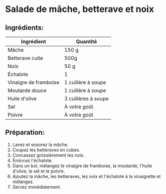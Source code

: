 # Salade de mâche, betterave et noix

## Ingrédients:

| Ingrédient                    | Quantité    |
|------------------------------|-------------|
| Mâche                        | 150 g       |
| Betterave cuite          | 500g           |
| Noix                          | 50 g        |
| Échalote                      | 1           |
| Vinaigre de framboise        | 1 cuillère à soupe |
| Moutarde douce               | 1 cuillère à soupe |
| Huile d'olive                | 3 cuillères à soupe |
| Sel                          | À votre goût |
| Poivre                       | À votre goût |

## Préparation:

1. Lavez et essorez la mâche.
2. Coupez les betteraves en cubes.
3. Concassez grossièrement les noix.
4. Émincez l'échalote.
5. Dans un bol, mélangez le vinaigre de framboise, la moutarde, l'huile d'olive, le sel et le poivre.
6. Ajoutez la mâche, les betteraves, les noix et l'échalote à la vinaigrette et mélangez.
7. Servez immédiatement.